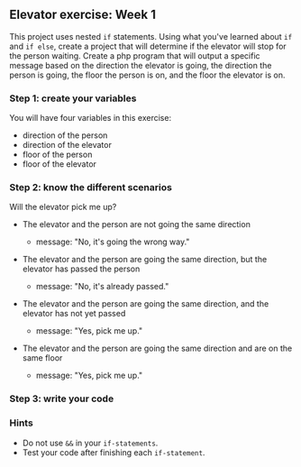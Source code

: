 ## Elevator exercise: Week 1

This project uses nested `if` statements. Using what you've learned about `if` and `if else`, create a project that will determine if the elevator will stop for the person waiting. Create a php program that will output a specific message based on the direction the elevator is going, the direction the person is going, the floor the person is on, and the floor the elevator is on. 

### Step 1: create your variables
You will have four variables in this exercise: 
- direction of the person
- direction of the elevator
- floor of the person
- floor of the elevator

### Step 2: know the different scenarios
Will the elevator pick me up?

- The elevator and the person are not going the same direction
	- message: "No, it's going the wrong way."

- The elevator and the person are going the same direction, but the elevator has passed the person
	- message: "No, it's already passed."

- The elevator and the person are going the same direction, and the elevator has not yet passed
	- message: "Yes, pick me up."

- The elevator and the person are going the same direction and are on the same floor
	- message: "Yes, pick me up."

### Step 3: write your code

### Hints

- Do not use `&&` in your `if-statements`.
- Test your code after finishing each `if-statement`.
